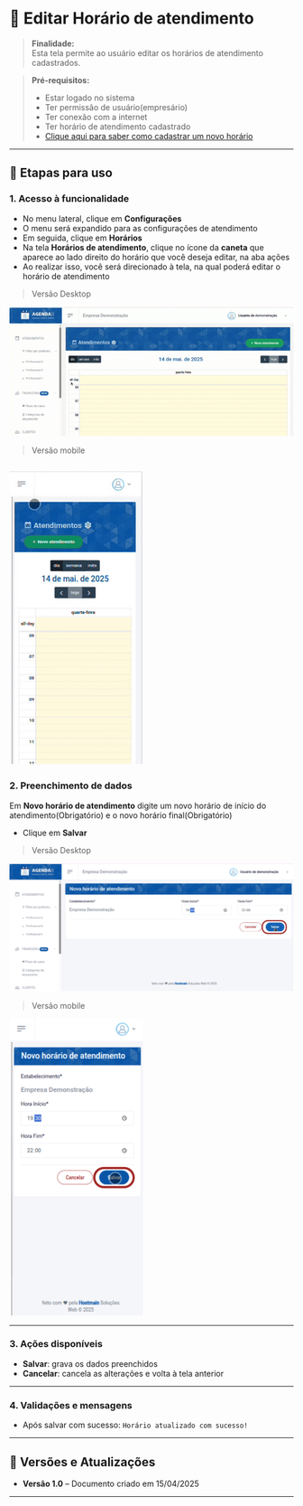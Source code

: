 # 📘 Editar Horário de atendimento

> **Finalidade:**  
> Esta tela permite ao usuário editar os horários de atendimento cadastrados.

> **Pré-requisitos:**    
> - Estar logado no sistema  
> - Ter permissão de usuário(empresário) 
> - Ter conexão com a internet
> - Ter horário de atendimento cadastrado
> - [Clique aqui para saber como cadastrar um novo horário](../novo_horario/readme.md)

---

## 🧭 Etapas para uso

### 1. Acesso à funcionalidade
-  No menu lateral, clique em **Configurações**
- O menu será expandido para as configurações de atendimento
- Em seguida, clique em **Horários**
- Na tela **Horários de atendimento**, clique no ícone da **caneta** que aparece ao lado direito do horário que você deseja editar, na aba ações
-  Ao realizar isso, você será direcionado à tela, na qual poderá editar o horário de atendimento


> Versão Desktop

![Alt text](img/editar_horario_parte1_desktop.gif)

> Versão mobile

![Alt text](img/editar_horario_parte1_mobile.gif)
---

### 2. Preenchimento de dados
Em **Novo horário de atendimento** digite um novo horário de início do atendimento(Obrigatório) e o novo horário final(Obrigatório)
- Clique em **Salvar**


> Versão Desktop

![Alt text](img/editar_horario_parte2_desktop.png)

> Versão mobile

![Alt text](img/editar_horario_parte2_mobile.png)

---

### 3. Ações disponíveis 
- **Salvar**: grava os dados preenchidos  
- **Cancelar**: cancela as alterações e volta à tela anterior  

---

### 4. Validações e mensagens
- Após salvar com sucesso: `Horário atualizado com sucesso!`  

---

## 🔄 Versões e Atualizações

- **Versão 1.0** – Documento criado em 15/04/2025

---
